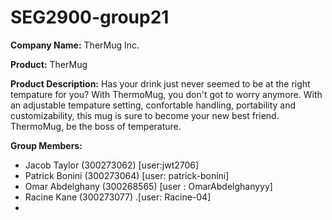 # SEG2900-group21

**Company Name:**
TherMug Inc.

**Product:**
TherMug

**Product Description:**
Has your drink just never seemed to be at the right tempature for you?
With ThermoMug, you don't got to worry anymore.
With an adjustable tempature setting, confortable handling, portability and customizability, this mug is sure to become your new best friend.
ThermoMug, be the boss of temperature.

**Group Members:**
- Jacob Taylor (300273062) [user:jwt2706]
- Patrick Bonini (300273064) [user: patrick-bonini]
- Omar Abdelghany (300268565) [user : OmarAbdelghanyyy]
- Racine Kane (300273077) .[user: Racine-04]
- 

